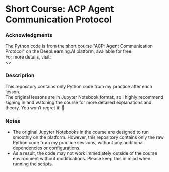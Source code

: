 # Short Course: ACP Agent Communication Protocol

### Acknowledgments
The Python code is from the short course "ACP: Agent Communication Protocol" on the DeepLearning.AI platform, available for free.  
For more details, visit:  
<>

### Description
This repository contains only Python code from my practice after each lesson.  
The original lessons are in Jupyter Notebook format, so I highly recommend signing in and watching the course for more detailed explanations and theory. You won’t regret it! 🙂

### Notes
- The original Jupyter Notebooks in the course are designed to run smoothly on the platform. However, this repository contains only the raw Python code from my practice sessions, without any additional dependencies or configurations.
- As a result, the code may not work immediately outside of the course environment without modifications. Please keep this in mind when running the scripts.
